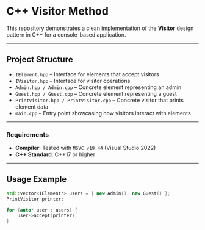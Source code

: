 # C++ Visitor Method

This repository demonstrates a clean implementation of the **Visitor** design pattern in C++ for a console-based application.

---

## Project Structure

- `IElement.hpp` – Interface for elements that accept visitors  
- `IVisitor.hpp` – Interface for visitor operations  
- `Admin.hpp / Admin.cpp` – Concrete element representing an admin  
- `Guest.hpp / Guest.cpp` – Concrete element representing a guest  
- `PrintVisitor.hpp / PrintVisitor.cpp` – Concrete visitor that prints element data  
- `main.cpp` – Entry point showcasing how visitors interact with elements  

---

### Requirements

- **Compiler**: Tested with `MSVC v19.44` (Visual Studio 2022)  
- **C++ Standard**: C++17 or higher  

---

## Usage Example

```cpp
std::vector<IElement*> users = { new Admin(), new Guest() };
PrintVisitor printer;

for (auto* user : users) {
    user->accept(printer);
}
